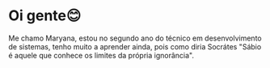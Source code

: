 #   Oi gente😊
 Me chamo Maryana, estou no segundo ano do técnico em desenvolvimento de sistemas, tenho muito a aprender ainda, pois como diria Socrátes "Sábio é aquele que conhece os limites da própria ignorância".
<!--
**Mary347124u/Mary347124u** is a ✨ _special_ ✨ repository because its `README.md` (this file) appears on your GitHub profile.

### Um pouquinho sobre mim

- 💛Amante de dança
- 💻Em potência uma ótima DEV
- 🧚‍Estou aprendendo C#, JS, HTML5, CSS3, PHP...
[![Linkedin Badge](https://img.shields.io/badge/-LinkedIn-blue?style=flat-square&logo=Linkedin&logoColor=white&link=https://www.linkedin.com/in/maryana-sa-ab1863207/)](https://www.linkedin.com/in/maryana-sa-ab1863207/) 
-->
